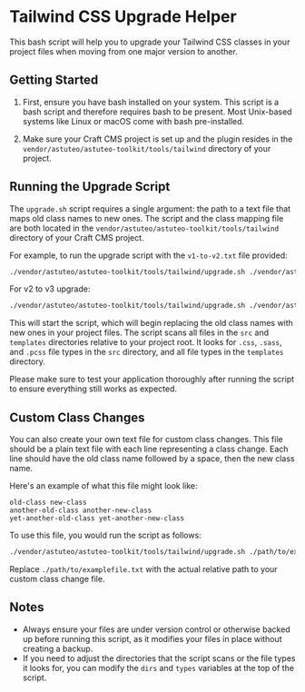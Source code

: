 # Tailwind CSS Upgrade Helper

This bash script will help you to upgrade your Tailwind CSS classes in your project files when moving from one major version to another.

## Getting Started

1. First, ensure you have bash installed on your system. This script is a bash script and therefore requires bash to be present. Most Unix-based systems like Linux or macOS come with bash pre-installed.

2. Make sure your Craft CMS project is set up and the plugin resides in the `vendor/astuteo/astuteo-toolkit/tools/tailwind` directory of your project.

## Running the Upgrade Script

The `upgrade.sh` script requires a single argument: the path to a text file that maps old class names to new ones. The script and the class mapping file are both located in the `vendor/astuteo/astuteo-toolkit/tools/tailwind` directory of your Craft CMS project.

For example, to run the upgrade script with the `v1-to-v2.txt` file provided:

```bash
./vendor/astuteo/astuteo-toolkit/tools/tailwind/upgrade.sh ./vendor/astuteo/astuteo-toolkit/tools/tailwind/v1-to-v2.txt
 ```

For v2 to v3 upgrade:

```bash 
./vendor/astuteo/astuteo-toolkit/tools/tailwind/upgrade.sh ./vendor/astuteo/astuteo-toolkit/tools/tailwind/v2-to-v3.txt
```

This will start the script, which will begin replacing the old class names with new ones in your project files. The script scans all files in the `src` and `templates` directories relative to your project root. It looks for `.css`, `.sass`, and `.pcss` file types in the `src` directory, and all file types in the `templates` directory.

Please make sure to test your application thoroughly after running the script to ensure everything still works as expected.

## Custom Class Changes

You can also create your own text file for custom class changes. This file should be a plain text file with each line representing a class change. Each line should have the old class name followed by a space, then the new class name.

Here's an example of what this file might look like:

```
old-class new-class
another-old-class another-new-class
yet-another-old-class yet-another-new-class
```

To use this file, you would run the script as follows:

```bash
./vendor/astuteo/astuteo-toolkit/tools/tailwind/upgrade.sh ./path/to/examplefile.txt
```

Replace `./path/to/examplefile.txt` with the actual relative path to your custom class change file.

## Notes

- Always ensure your files are under version control or otherwise backed up before running this script, as it modifies your files in place without creating a backup.
- If you need to adjust the directories that the script scans or the file types it looks for, you can modify the `dirs` and `types` variables at the top of the script.
